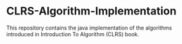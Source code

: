 # CLRS-Algorithm-Implementation

This repository contains the java implementation of the algorithms introduced in Introduction To Algorithm (CLRS) book.
